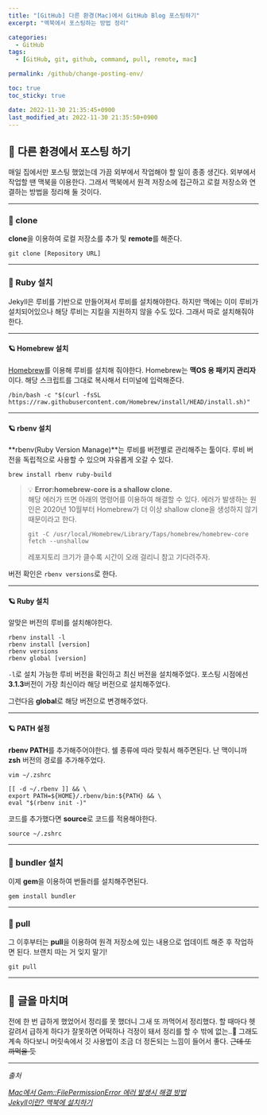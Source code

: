 ```yaml
---
title: "[GitHub] 다른 환경(Mac)에서 GitHub Blog 포스팅하기"
excerpt: "맥북에서 포스팅하는 방법 정리"

categories:
  - GitHub
tags:
  - [GitHub, git, github, command, pull, remote, mac]

permalink: /github/change-posting-env/

toc: true
toc_sticky: true

date: 2022-11-30 21:35:45+0900
last_modified_at: 2022-11-30 21:35:50+0900
---
```


## 👻 다른 환경에서 포스팅 하기
매일 집에서만 포스팅 했었는데 가끔 외부에서 작업해야 할 일이 종종 생긴다. 외부에서 작업할 땐 맥북을 이용한다. 그래서 맥북에서 원격 저장소에 접근하고 로컬 저장소와 연결하는 방법을 정리해 둘 것이다.

***

### 🌱 clone
**clone**을 이용하여 로컬 저장소를 추가 및 **remote**를 해준다.

```
git clone [Repository URL]
```

***

### 🌱 Ruby 설치
Jekyll은 루비를 기반으로 만들어져서 루비를 설치해야한다. 하지만 맥에는 이미 루비가 설치되어있으나 해당 루비는 지킬을 지원하지 않을 수도 있다. 그래서 따로 설치해줘야한다.

***

#### 🪐 Homebrew 설치
[Homebrew](https://brew.sh/index_ko.html)를 이용해 루비를 설치해 줘야한다. Homebrew는 **맥OS 용 패키지 관리자**이다. 해당 스크립트를 그대로 복사해서 터미널에 입력해준다.

```
/bin/bash -c "$(curl -fsSL https://raw.githubusercontent.com/Homebrew/install/HEAD/install.sh)"
```

***

#### 🪐 rbenv 설치
**rbenv(Ruby Version Manage)**는 루비를 버전별로 관리해주는 툴이다. 루비 버전을 독립적으로 사용할 수 있으며 자유롭게 오갈 수 있다.

```
brew install rbenv ruby-build
```

> 💡 **Error:homebrew-core is a shallow clone.**   
해당 에러가 뜨면 아래의 명령어를 이용하여 해결할 수 있다. 에러가 발생하는 원인은 2020년 10월부터 Homebrew가 더 이상 shallow clone을 생성하지 않기 때문이라고 한다.   
> 
> ```
> git -C /usr/local/Homebrew/Library/Taps/homebrew/homebrew-core fetch --unshallow
> ```
> 
> 레포지토리 크기가 클수록 시간이 오래 걸리니 참고 기다려주자.

버전 확인은 ``` rbenv versions ```로 한다.

***

#### 🪐 Ruby 설치
알맞은 버전의 루비를 설치해야한다.

```
rbenv install -l
rbenv install [version]
rbenv versions
rbenv global [version]
```

``` -l ```로 설치 가능한 루비 버전을 확인하고 최신 버전을 설치해주었다. 포스팅 시점에선 **3.1.3**버전이 가장 최신이라 해당 버전으로 설치해주었다.

그런다음 **global**로 해당 버전으로 변경해주었다.

***

#### 🪐 PATH 설정
**rbenv PATH**를 추가해주어야한다. 쉘 종류에 따라 맞춰서 해주면된다. 난 맥이니까 **zsh** 버전의 경로를 추가해주었다.

```
vim ~/.zshrc
```

```
[[ -d ~/.rbenv ]] && \
export PATH=${HOME}/.rbenv/bin:${PATH} && \
eval "$(rbenv init -)"
```

코드를 추가했다면 **source**로 코드를 적용해야한다.

```
source ~/.zshrc
```

***

### 🌱 bundler 설치
이제 **gem**을 이용하여 번들러를 설치해주면된다.

```
gem install bundler
```

***

### 🌱 pull
그 이후부터는 **pull**을 이용하여 원격 저장소에 있는 내용으로 업데이트 해준 후 작업하면 된다. 브랜치 따는 거 잊지 말기!

```
git pull
```

***

## 👻 글을 마치며
전에 한 번 급하게 했었어서 정리를 못 했더니 그새 또 까먹어서 정리했다. 할 때마다 헷갈려서 급하게 하다가 잘못하면 어떡하나 걱정이 돼서 정리를 할 수 밖에 없는..🥲 그래도 계속 하다보니 머릿속에서 깃 사용법이 조금 더 정돈되는 느낌이 들어서 좋다. ~~근데 또 까먹을 듯~~

***

_출처_

_[Mac에서 Gem::FilePermissionError 에러 발생시 해결 방법](https://jojoldu.tistory.com/288)_   
_[Jekyll이란? 맥북에 설치하기](https://lamarr.dev/jekyll/2020/03/03/01.html)_